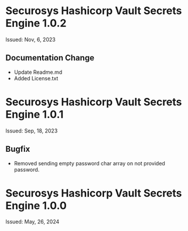 # Securosys Hashicorp Vault Secrets Engine 1.0.2
Issued: Nov, 6, 2023
## Documentation Change
- Update Readme.md
- Added License.txt

# Securosys Hashicorp Vault Secrets Engine 1.0.1
Issued: Sep, 18, 2023
## Bugfix
- Removed sending empty password char array on not provided password.

# Securosys Hashicorp Vault Secrets Engine 1.0.0
Issued: May, 26, 2024
